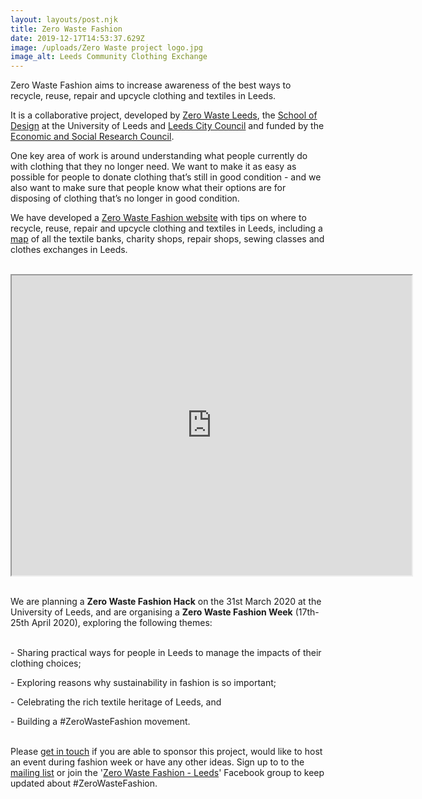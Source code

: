 ```yaml
---
layout: layouts/post.njk
title: Zero Waste Fashion
date: 2019-12-17T14:53:37.629Z
image: /uploads/Zero Waste project logo.jpg
image_alt: Leeds Community Clothing Exchange
---
```

Zero Waste Fashion aims to increase awareness of the best ways to recycle, reuse, repair and upcycle clothing and textiles in Leeds.

It is a collaborative project, developed by [Zero Waste Leeds](https://www.zerowasteleeds.org.uk/), the [School of Design](https://ahc.leeds.ac.uk/design/staff/458/dr-pammi-sinha) at the University of Leeds and [Leeds City Council](https://www.leeds.gov.uk/residents/bins-and-recycling) and funded by the [Economic and Social Research Council](https://esrc.ukri.org/).

One key area of work is around understanding what people currently do with clothing that they no longer need. We want to make it as easy as possible for people to donate clothing that’s still in good condition - and we also want to make sure that people know what their options are for disposing of clothing that’s no longer in good condition.

We have developed a [Zero Waste Fashion website](https://zerowastefashion.fashion.blog/) with tips on where to recycle, reuse, repair and upcycle clothing and textiles in Leeds, including a [map](https://www.google.com/maps/d/u/1/viewer?hl=en&mid=18ktKdUeew3oQpjOnezeTyLtt9pk1KK7w&ll=53.83676365656107%2C-1.5013154999999188&z=11) of all the textile banks, charity shops, repair shops, sewing classes and clothes exchanges in Leeds.

<br><iframe src="https://www.google.com/maps/d/embed?mid=18ktKdUeew3oQpjOnezeTyLtt9pk1KK7w&hl=en" width="640" height="480"></iframe><br><br>

We are planning a **Zero Waste Fashion Hack** on the 31st March 2020 at the University of Leeds, and are organising a **Zero Waste Fashion Week** (17th-25th April 2020), exploring the following themes: 

<br>- Sharing practical ways for people in Leeds to manage the impacts of their clothing choices;

\- Exploring reasons why sustainability in fashion is so important;

\- Celebrating the rich textile heritage of Leeds, and

\- Building a #ZeroWasteFashion movement.

<br>Please [get in touch](https://zerowastefashion.fashion.blog/contact/) if you are able to sponsor this project, would like to host an event during fashion week or have any other ideas. Sign up to to the [mailing list](https://facebook.us12.list-manage.com/subscribe?u=1cd16eceafaf236854a3cf974&id=1982614850) or join the '[Zero Waste Fashion - Leeds](https://www.facebook.com/groups/ZeroWasteFashionLeeds/)' Facebook group to keep updated about #ZeroWasteFashion.
